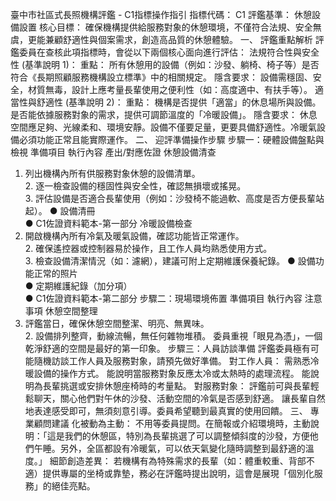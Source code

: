 臺中市社區式長照機構評鑑 - C1指標操作指引
指標代碼： C1
評鑑基準： 休憩設備設置
核心目標： 確保機構提供給服務對象的休憩環境，不僅符合法規、安全無虞，更能兼顧舒適性與個案需求，創造高品質的休憩體驗。
一、 評鑑重點解析
評鑑委員在查核此項指標時，會從以下兩個核心面向進行評估：
法規符合性與安全性 (基準說明 1)：
重點： 所有休憩用的設備（例如：沙發、躺椅、椅子等）是否符合《長期照顧服務機構設立標準》中的相關規定。
隱含要求： 設備需穩固、安全，材質無毒，設計上應考量長輩使用之便利性（如：高度適中、有扶手等）。
適當性與舒適性 (基準說明 2)：
重點：
機構是否提供「適當」的休息場所與設備。
是否能依據服務對象的需求，提供可調節溫度的「冷暖設備」。
隱含要求： 休息空間應足夠、光線柔和、環境安靜。設備不僅要足量，更要具備舒適性。冷暖氣設備必須功能正常且能實際運作。
二、 迎評準備操作步驟
步驟一：硬體設備盤點與檢視
準備項目
執行內容
產出/對應佐證
休憩設備清查
1. 列出機構內所有供服務對象休憩的設備清單。<br>2. 逐一檢查設備的穩固性與安全性，確認無損壞或搖晃。<br>3. 評估設備是否適合長輩使用（例如：沙發椅不能過軟、高度是否方便長輩站起）。
● 設備清冊<br>● C1佐證資料範本-第一部分
冷暖設備檢查
1. 開啟機構內所有冷氣及暖氣設備，確認功能皆正常運作。<br>2. 確保遙控器或控制器易於操作，且工作人員均熟悉使用方式。<br>3. 檢查設備清潔情況（如：濾網），建議可附上定期維護保養紀錄。
● 設備功能正常的照片<br>● 定期維護紀錄（加分項）<br>● C1佐證資料範本-第二部分
步驟二：現場環境佈置
準備項目
執行內容
注意事項
休憩空間整理
1. 評鑑當日，確保休憩空間整潔、明亮、無異味。<br>2. 設備排列整齊，動線流暢，無任何雜物堆積。
委員重視「眼見為憑」，一個乾淨舒適的空間是最好的第一印象。
步驟三：人員訪談準備
評鑑委員極有可能隨機訪談工作人員及服務對象，請預先做好準備。
對工作人員：
需熟悉冷暖設備的操作方式。
能說明當服務對象反應太冷或太熱時的處理流程。
能說明為長輩挑選或安排休憩座椅時的考量點。
對服務對象：
評鑑前可與長輩輕鬆聊天，關心他們對午休的沙發、活動空間的冷氣是否感到舒適。
讓長輩自然地表達感受即可，無須刻意引導。委員希望聽到最真實的使用回饋。
三、 專業顧問建議
化被動為主動： 不用等委員提問。在簡報或介紹環境時，主動說明：「這是我們的休憩區，特別為長輩挑選了可以調整傾斜度的沙發，方便他們午睡。另外，全區都設有冷暖氣，可以依天氣變化隨時調整到最舒適的溫度。」
細節創造差異： 若機構有為特殊需求的長輩（如：體重較重、背部不適）提供專屬的坐椅或靠墊，務必在評鑑時提出說明，這會是展現「個別化服務」的絕佳亮點。